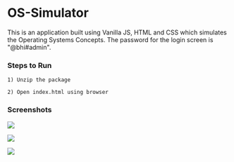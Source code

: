 # OS-Simulator

This is an application built using Vanilla JS, HTML and CSS which simulates the Operating Systems Concepts.
The password for the login screen is "@bhi#admin".


### Steps to Run

```
1) Unzip the package

2) Open index.html using browser
```



### Screenshots

![](img/1.png)



![](img/2.png)



![](img/3.png)

